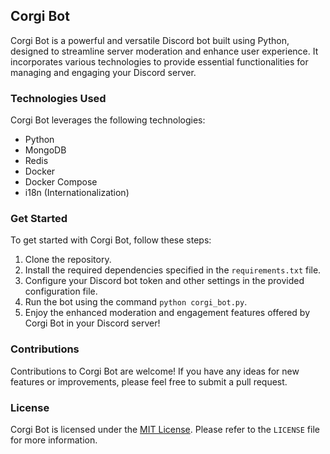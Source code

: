 ## Corgi Bot

Corgi Bot is a powerful and versatile Discord bot built using Python, designed to streamline server moderation and enhance user experience. It incorporates various technologies to provide essential functionalities for managing and engaging your Discord server.

### Technologies Used

Corgi Bot leverages the following technologies:

- Python
- MongoDB
- Redis
- Docker
- Docker Compose
- i18n (Internationalization)

### Get Started

To get started with Corgi Bot, follow these steps:

1. Clone the repository.
2. Install the required dependencies specified in the `requirements.txt` file.
3. Configure your Discord bot token and other settings in the provided configuration file.
4. Run the bot using the command `python corgi_bot.py`.
5. Enjoy the enhanced moderation and engagement features offered by Corgi Bot in your Discord server!

### Contributions

Contributions to Corgi Bot are welcome! If you have any ideas for new features or improvements, please feel free to submit a pull request.

### License

Corgi Bot is licensed under the [MIT License](https://opensource.org/licenses/MIT). Please refer to the `LICENSE` file for more information.
